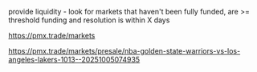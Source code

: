 

provide liquidity - look for markets that haven't been fully funded, are >= threshold funding and resolution is within X days

https://pmx.trade/markets

https://pmx.trade/markets/presale/nba-golden-state-warriors-vs-los-angeles-lakers-1013--20251005074935
